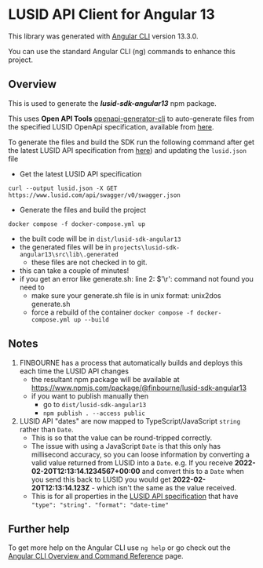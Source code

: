 # LUSID API Client for Angular 13

This library was generated with [Angular CLI](https://github.com/angular/angular-cli) version 13.3.0.

You can use the standard Angular CLI (ng) commands to enhance this project.

## Overview

This is used to generate the **_lusid-sdk-angular13_** npm package.

This uses **Open API Tools** [openapi-generator-cli](https://github.com/OpenAPITools/openapi-generator) to auto-generate files from the specified LUSID OpenApi specification, available from
[here](https://www.lusid.com/api/swagger/index.html).

To generate the files and build the SDK run the following command after get the latest LUSID API specification from [here](https://www.lusid.com/api/swagger/v0/swagger.json)) and updating the `lusid.json` file

- Get the latest LUSID API specification

```
curl --output lusid.json -X GET https://www.lusid.com/api/swagger/v0/swagger.json
```

- Generate the files and build the project

```
docker compose -f docker-compose.yml up
```

- the built code will be in `dist/lusid-sdk-angular13`
- the generated files will be in `projects\lusid-sdk-angular13\src\lib\.generated`
  - these files are not checked in to git.
- this can take a couple of minutes!
- if you get an error like generate.sh: line 2: $'\r': command not found you need to
  - make sure your generate.sh file is in unix format: unix2dos generate.sh
  - force a rebuild of the container `docker compose -f docker-compose.yml up --build`

## Notes

1. FINBOURNE has a process that automatically builds and deploys this each time the LUSID API changes
   - the resultant npm package will be available at https://www.npmjs.com/package/@finbourne/lusid-sdk-angular13
   - if you want to publish manually then
     - go to `dist/lusid-sdk-angular13`
     - `npm publish . --access public`
1. LUSID API "dates" are now mapped to TypeScript/JavaScript `string` rather than `Date`.
   - This is so that the value can be round-tripped correctly.
   - The issue with using a JavaScript `Date` is that this only has millisecond accuracy, so you can loose information by converting a valid value returned from LUSID into a `Date`. e.g. If you receive **2022-02-20T12:13:14.1234567+00:00** and convert this to a `Date` when you send this back to LUSID you would get **2022-02-20T12:13:14.123Z** - which isn't the same as the value received.
   - This is for all properties in the [LUSID API specification](https://www.lusid.com/api/swagger/v0/swagger.json) that have `"type": "string". "format": "date-time"`

## Further help

To get more help on the Angular CLI use `ng help` or go check out the [Angular CLI Overview and Command Reference](https://angular.io/cli) page.
